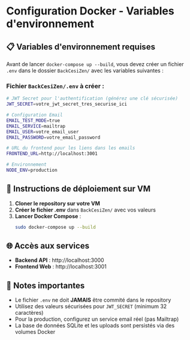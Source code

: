 # Configuration Docker - Variables d'environnement

## 📋 Variables d'environnement requises

Avant de lancer `docker-compose up --build`, vous devez créer un fichier `.env` dans le dossier `BackCesiZen/` avec les variables suivantes :

### Fichier `BackCesiZen/.env` à créer :

```bash
# JWT Secret pour l'authentification (générez une clé sécurisée)
JWT_SECRET=votre_jwt_secret_tres_securise_ici

# Configuration Email
EMAIL_TEST_MODE=true
EMAIL_SERVICE=mailtrap
EMAIL_USER=votre_email_user
EMAIL_PASSWORD=votre_email_password

# URL du frontend pour les liens dans les emails
FRONTEND_URL=http://localhost:3001

# Environnement
NODE_ENV=production
```

## 🔧 Instructions de déploiement sur VM

1. **Cloner le repository sur votre VM**
2. **Créer le fichier .env** dans `BackCesiZen/` avec vos valeurs
3. **Lancer Docker Compose** :
   ```bash
   sudo docker-compose up --build
   ```

## 🌐 Accès aux services

- **Backend API** : http://localhost:3000
- **Frontend Web** : http://localhost:3001

## 📝 Notes importantes

- Le fichier `.env` ne doit **JAMAIS** être commité dans le repository
- Utilisez des valeurs sécurisées pour `JWT_SECRET` (minimum 32 caractères)
- Pour la production, configurez un service email réel (pas Mailtrap)
- La base de données SQLite et les uploads sont persistés via des volumes Docker 